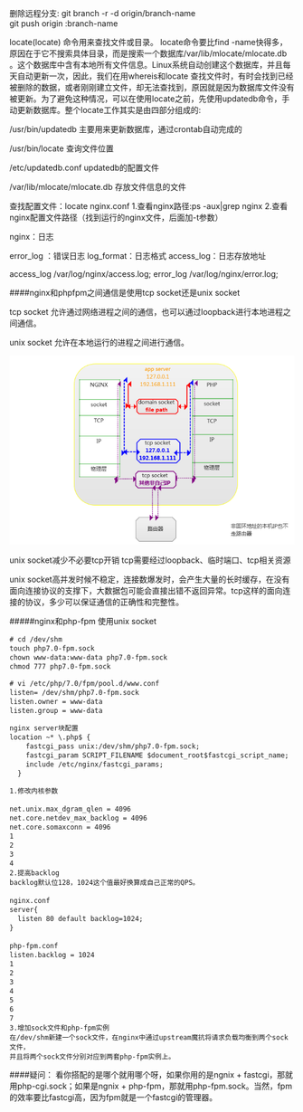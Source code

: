 删除远程分支:
git branch -r -d origin/branch-name  
git push origin :branch-name  




locate(locate) 命令用来查找文件或目录。 locate命令要比find -name快得多，原因在于它不搜索具体目录，而是搜索一个数据库/var/lib/mlocate/mlocate.db 。这个数据库中含有本地所有文件信息。Linux系统自动创建这个数据库，并且每天自动更新一次，因此，我们在用whereis和locate 查找文件时，有时会找到已经被删除的数据，或者刚刚建立文件，却无法查找到，原因就是因为数据库文件没有被更新。为了避免这种情况，可以在使用locate之前，先使用updatedb命令，手动更新数据库。整个locate工作其实是由四部分组成的:

/usr/bin/updatedb   主要用来更新数据库，通过crontab自动完成的

/usr/bin/locate         查询文件位置

/etc/updatedb.conf   updatedb的配置文件

/var/lib/mlocate/mlocate.db  存放文件信息的文件

查找配置文件：locate nginx.conf
1.查看nginx路径:ps -aux|grep nginx
2.查看nginx配置文件路径（找到运行的nginx文件，后面加-t参数）

nginx：日志

error_log ：错误日志
log_format：日志格式
access_log：日志存放地址


access_log /var/log/nginx/access.log;
error_log /var/log/nginx/error.log;






####nginx和phpfpm之间通信是使用tcp socket还是unix socket

tcp socket
允许通过网络进程之间的通信，也可以通过loopback进行本地进程之间通信。

unix socket
允许在本地运行的进程之间进行通信。

![](imgs/20180529-174741.png)


unix socket减少不必要tcp开销
tcp需要经过loopback、临时端口、tcp相关资源


unix socket高并发时候不稳定，连接数爆发时，会产生大量的长时缓存，在没有面向连接协议的支撑下，大数据包可能会直接出错不返回异常。tcp这样的面向连接的协议，多少可以保证通信的正确性和完整性。

#####nginx和php-fpm 使用unix socket
```
# cd /dev/shm
touch php7.0-fpm.sock 
chown www-data:www-data php7.0-fpm.sock
chmod 777 php7.0-fpm.sock
```
```
# vi /etc/php/7.0/fpm/pool.d/www.conf
listen= /dev/shm/php7.0-fpm.sock
listen.owner = www-data
listen.group = www-data
```
```
nginx server块配置
location ~* \.php$ {
    fastcgi_pass unix:/dev/shm/php7.0-fpm.sock;
    fastcgi_param SCRIPT_FILENAME $document_root$fastcgi_script_name;
    include /etc/nginx/fastcgi_params;
  }
```


```
1.修改内核参数

net.unix.max_dgram_qlen = 4096
net.core.netdev_max_backlog = 4096
net.core.somaxconn = 4096
1
2
3
4
2.提高backlog 
backlog默认位128，1024这个值最好换算成自己正常的QPS。

nginx.conf
server{
  listen 80 default backlog=1024;
}

php-fpm.conf
listen.backlog = 1024
1
2
3
4
5
6
7
3.增加sock文件和php-fpm实例 
在/dev/shm新建一个sock文件，在nginx中通过upstream魔抗将请求负载均衡到两个sock文件， 
并且将两个sock文件分别对应到两套php-fpm实例上。
```



####疑问：
看你搭配的是哪个就用哪个呀，如果你用的是ngnix + fastcgi，那就用php-cgi.sock；如果是ngnix + php-fpm，那就用php-fpm.sock。当然，fpm的效率要比fastcgi高，因为fpm就是一个fastcgi的管理器。
